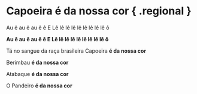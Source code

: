# Capoeira é da nossa cor { .regional }

Au ê au ê au ê ê
E Lê lê lê lê lê lê lê lê lê  ô

**Au ê au ê au ê ê 
E Lê lê lê lê lê lê lê lê lê  ô**

Tá no sangue da raça brasileira
Capoeira
**é da nossa cor**

Berimbau
**é da nossa cor**

Atabaque
**é da nossa cor**

O Pandeiro
**é da nossa cor**